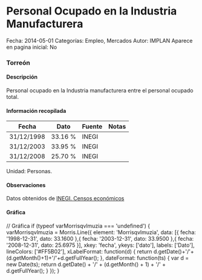 Personal Ocupado en la Industria Manufacturera
=====

Fecha: 2014-05-01
Categorías: Empleo, Mercados
Autor: IMPLAN
Aparece en pagina inicial: No

### Torreón

#### Descripción

Personal ocupado en la Industria manufacturera entre el personal ocupado total.

<!-- break -->

#### Información recopilada

<table class="table table-hover table-bordered matriz">
  <thead>
    <tr><th>Fecha</th><th>Dato</th><th>Fuente</th><th>Notas</th></tr>
  </thead>
  <tbody>
    <tr><td class="centrado">31/12/1998</td><td class="derecha">33.16 %</td><td>INEGI</td><td></td></tr>
    <tr><td class="centrado">31/12/2003</td><td class="derecha">33.95 %</td><td>INEGI</td><td></td></tr>
    <tr><td class="centrado">31/12/2008</td><td class="derecha">25.70 %</td><td>INEGI</td><td></td></tr>
  </tbody>
</table>

Unidad: Personas.

#### Observaciones

Datos obtenidos de [INEGI. Censos económicos](http://www3.inegi.org.mx/sistemas/saic/)

#### Gráfica

<div id="Morrisqvlmuzia" class="grafica"></div>
  // Gráfica
  if (typeof varMorrisqvlmuzia === 'undefined') {
    varMorrisqvlmuzia = Morris.Line({
      element: 'Morrisqvlmuzia',
      data: [{ fecha: '1998-12-31', dato: 33.1600 },{ fecha: '2003-12-31', dato: 33.9500 },{ fecha: '2008-12-31', dato: 25.6975 }],
      xkey: 'fecha',
      ykeys: ['dato'],
      labels: ['Dato'],
      lineColors: ['#FF5B02'],
      xLabelFormat: function(d) { return d.getDate()+'/'+(d.getMonth()+1)+'/'+d.getFullYear(); },
      dateFormat: function(ts) { var d = new Date(ts); return d.getDate() + '/' + (d.getMonth() + 1) + '/' + d.getFullYear(); }
    });
  }
